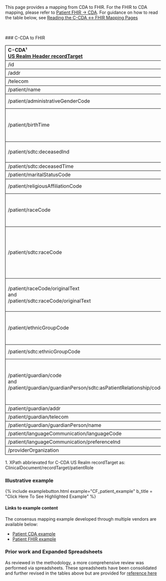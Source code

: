 <style>
td, th {
   border: 1px solid black!important;
}
</style>

This page provides a mapping from CDA to FHIR. For the FHIR to CDA mapping, please refer to [Patient FHIR → CDA](./FC-patient.html). For guidance on how to read the table below, see [Reading the C-CDA ↔ FHIR Mapping Pages](./mappingGuidance.html)

<br />
<br />
### C-CDA to FHIR

|C-CDA¹<br/>[US Realm Header recordTarget](https://hl7.org/cda/us/ccda/2024Jan/StructureDefinition-USRealmHeader.html)|FHIR<br/>[Patient](http://hl7.org/fhir/us/core/STU4/StructureDefinition-us-core-patient.html#profile)|Transform Steps|
|:----|:----|:----|
|/id|.identifier|[CDA id ↔ FHIR identifier](mappingGuidance.html#cda-id--fhir-identifier)|
|/addr|.address|[CDA addr ↔ FHIR address ](mappingGuidance.html#cda-addr--fhir-address)|
|/telecom|.telecom|[CDA telecom ↔ FHIR telecom](mappingGuidance.html#cda-telecom--fhir-telecom)|
|/patient/name|.name|[CDA name ↔ FHIR name ](mappingGuidance.html#cda-name--fhir-name)|
|/patient/administrativeGenderCode|.gender|[CDA coding ↔ FHIR CodeableConcept](mappingGuidance.html#cda-coding--fhir-codeableconcept)<br/>[CDA administrativeGender → FHIR gender](ConceptMap-CF-AdministrativeGender.html)|
|/patient/birthTime|.birthDate|[CDA ↔ FHIR Time/Dates](mappingGuidance.html#cda--fhir-timedates) <br/>**Note:** the FHIR birthDate element is less precise than the CDA birthtime element. Precision can be preserved by also using the extension [`patient-birthTime`](https://hl7.org/fhir/R4/extension-patient-birthtime.html).|
|/patient/sdtc:deceasedInd|.deceasedBoolean|**Note:** Only one of `deceasedBoolean` or `deceasedDateTime` may exist. If both are present in CDA, use deceasedDateTime.
|/patient/sdtc:deceasedTime|.deceasedDateTime|[CDA ↔ FHIR Time/Dates](mappingGuidance.html#cda--fhir-timedates)
|/patient/maritalStatusCode|.maritalStatus|[CDA coding ↔ FHIR CodeableConcept](mappingGuidance.html#cda-coding--fhir-codeableconcept)|
|/patient/religiousAffiliationCode|.extension:[patient-religion](https://hl7.org/fhir/extensions/StructureDefinition-patient-religion.html)|[CDA coding ↔ FHIR CodeableConcept](mappingGuidance.html#cda-coding--fhir-codeableconcept)
|/patient/raceCode|.extension:[us-core-race](https://hl7.org/fhir/us/core/STU4/StructureDefinition-us-core-race.html): ombCategory|[CDA coding ↔ FHIR CodeableConcept](mappingGuidance.html#cda-coding--fhir-codeableconcept)<br/>This should be a category and map to the ombCategory sub-extension. But if it is a detailed race, then it should go in the detailed sub-extension.|
|/patient/sdtc:raceCode|.extension:[us-core-race](https://hl7.org/fhir/us/core/STU4/StructureDefinition-us-core-race.html)|[CDA coding ↔ FHIR CodeableConcept](mappingGuidance.html#cda-coding--fhir-codeableconcept)<br/>If code is in [OMB category](http://hl7.org/fhir/us/core/ValueSet/omb-race-category), use us-core-race: ombCategory; else use us-core-race: detailed.<br/>If the detailed race is under a different OMB category that the non-sdtc:raceCode element, then an additional OMB category sub-extension should be included as well.|
|/patient/raceCode/originalText<br/>and<br/>/patient/sdtc:raceCode/originalText|.extension:[us-core-race](https://hl7.org/fhir/us/core/STU4/StructureDefinition-us-core-race.html): text|The race extension's text sub-extension is required but may only exist once. Recommendation is to comma-delimit all originalText / displayNames available, taking care to not duplicate values.
|/patient/ethnicGroupCode|.extension:[us-core-ethnicity](https://hl7.org/fhir/us/core/STU4/StructureDefinition-us-core-ethnicity.html)|[CDA coding ↔ FHIR CodeableConcept](mappingGuidance.html#cda-coding--fhir-codeableconcept)<br/>This should be a category and map to the ombCategory sub-extension. But if it is a detailed race, then it should go in the detailed sub-extension.|
|/patient/sdtc:ethnicGroupCode|.extension:[us-core-ethnicity](https://hl7.org/fhir/us/core/STU4/StructureDefinition-us-core-ethnicity.html) : detailed|[CDA coding ↔ FHIR CodeableConcept](mappingGuidance.html#cda-coding--fhir-codeableconcept)<br/>Used for detailed ethnicity|
|/patient/guardian/code<br/>and<br/>/patient/guardian/guardianPerson/sdtc:asPatientRelationship/code|.contact.relationship|First, add a fixed relationship code of  `GUARD` from [v3 RoleCode](http://terminology.hl7.org/CodeSystem/v3-RoleCode) (`http://terminology.hl7.org/CodeSystem/v3-RoleCode`) to preserve the CDA guardian relationship. Then map the two fields to additional relationship entries using [CDA coding ↔ FHIR CodeableConcept](mappingGuidance.html#cda-coding--fhir-codeableconcept)
|/patient/guardian/addr|.contact.address|[CDA addr ↔ FHIR address ](mappingGuidance.html#cda-addr--fhir-address)|
|/patient/guardian/telecom|.contact.telecom|[CDA telecom ↔ FHIR telecom](mappingGuidance.html#cda-telecom--fhir-telecom)|
|/patient/guardian/guardianPerson/name|.contact.name|[CDA name ↔ FHIR name ](mappingGuidance.html#cda-name--fhir-name)|
|/patient/languageCommunication/languageCode|.communication.language||
|/patient/languageCommunication/preferenceInd|.communication.preferred||
|/providerOrganization|.managingOrganization|

1\. XPath abbrievated for C-CDA US Realm recordTarget as: <br/> ClinicalDocument/recordTarget/patientRole

### Illustrative example

{% include examplebutton.html example="CF_patient_example" b_title = "Click Here To See Highlighted Example" %}

#### Links to example content

The consensus mapping example developed through multiple vendors are available below:
* [Patient CDA example](./Binary-CF-patient.html)
* [Patient FHIR example](./Patient-CF-patient.html)

### Prior work and Expanded Spreadsheets

As reviewed in the methodology, a more comprehensive review was performed via spreadsheets. These spreadsheets have been consolidated and further revised in the tables above but are provided for [reference here](https://github.com/HL7/ccda-on-fhir/blob/master/mappings/CF/CCDA-FHIR%20Patient.csv) 